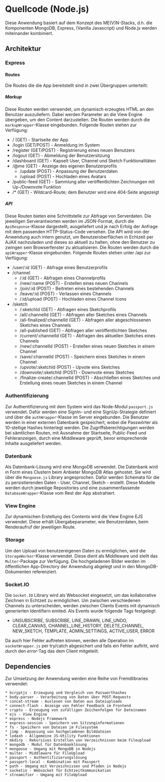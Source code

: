 # Quellcode (Node.js)

Diese Anwendung basiert auf dem Konzept des ME(V)N-Stacks, d.h. die Komponenten MongoDB, Express, (Vanilla Javascript) und Node.js werden miteinander kombiniert.

## Architektur

### Express

#### Routes

Die Routes die die App bereitstellt sind in zwei Übergruppen unterteilt:

##### Markup

Diese Routen werden verwendet, um dynamisch erzeugtes HTML an den Benutzer auszuliefern.
Dabei werden Parameter an die View Engine übergeben, um den Content darzustellen. Die Routen werden durch die `markupWrapper`-Klasse eingebunden. Folgende Routen stehen zur Verfügung:

* / (GET) - Startseite der App
* /login (GET/POST) - Anmeldung im System
* /register (GET/POST) - Registrierung eines neuen Benutzers
* /logout (GET) - Abmeldung der Benutzersitzung
* /dashboard (GET) - Kapselt User, Channel und Sketch Funktionalitäten
* /@me (GET) - Anzeige des eigenen Benutzerprofils
    * /update (POST) - Anpassung der Benutzerdaten
    * /upload (POST) - Hochladen eines Avatars
* /public-feed (GET) - Sammlung aller veröffentlichten Zeichnungen mit Up-/Downvote Funktion
* /* (GET) - Wildcard-Route; dem Benutzer wird eine 404-Seite angezeigt

##### API

Diese Routen bieten eine Schnittstelle zur Abfrage von Serverdaten. Die jeweiligen Serverantworten werden im JSON-Format, durch die `ApiResponse`-Klasse dargestellt, ausgeliefert und je nach Erfolg der Anfrage mit dem passenden HTTP-Status-Code versehen. Die API wird von der Anwendung auch intern genutzt, um Benutzeroberflächen in Echtzeit per AJAX nachzuladen und dieses so aktuell zu halten, ohne den Benutzer zu zwingen sein Browserfenster zu aktualisieren. Die Routen werden durch die `apiWrapper`-Klasse eingebunden. Folgende Routen stehen unter /api zur Verfügung:

* /user/:id (GET) - Abfrage eines Benutzerprofils
* /channel 
    * /:id (GET) - Abfragen eines Channelprofils
    * /new/:name (POST) - Erstellen eines neuen Channels
    * /join/:id (POST) - Beitreten eines bestehenden Channels
    * /leave/:id (POST) - Verlassen eines Channels
    * /:id/upload (POST) - Hochladen eines Channel Icons
* /sketch
    * /:sketchId (GET) - Abfragen eines Sketchprofils
    * /all/:channelId (GET) - Abfragen aller Sketches eines Channels
    * /all-finalized/:channelId (GET) - Abfragen aller abgeschlossenen Sketches eines Channels
    * /all-published (GET) - Abfragen aller veröffentlichten Sketches
    * /current/:channelId (GET) - Abfragen des aktuellen Sketches eines Channels
    * /new/:channelId (POST) - Erstellen eines neuen Sketches in einem Channel
    * /save/:channelId (POST) - Speichern eines Sketches in einem Channel
    * /upvote/:sketchId (POST) - Upvote eins Sketches
    * /downvote/:sketchId (POST) - Downvote eines Sketches
    * /finalize-create/:channelId (POST) - Abschließen eines Sketches und Erstellung eines neuen Sketches in einem Channel

### Authentifizierung

Zur Authentifizierung mit dem System wird das Node-Modul `passport.js` verwendet. Dafür werden eine SignIn- und eine SignUp-Strategie definiert und über die `authWrapper`-Klasse im Server eingebunden. Die Benutzer werden in einer externen Datenbank gespeichert, wobei die Passwörter als 10-stellige Hashes hinterlegt werden. Die Zugriffsberechtigungen werden bei sämtlichen Routen, mit Ausnahme der Startseite, Public-Feed und Fehleranzeigen, durch eine Middleware geprüft, bevor entsprechende Inhalte ausgeliefert werden.

### Datenbank

Als Datenbank-Lösung wird eine MongoDB verwendet. Die Datenbank wird in Form eines Clustern beim Anbieter MongoDB Atlas gehostet.
Sie wird über die `Mongoose.js` Library angesprochen. Dafür werden Schemata für die zu persistierenden Daten - User, Channel, Sketch - erstellt. Diese Modelle werden durch jeweilige Repositories und eine zusammenfassende `DatabaseWrapper`-Klasse vom Rest der App abstrahiert. 

### View Engine

Zur dynamischen Erstellung des Contents wird die View Engine EJS verwendet. Diese erhält Übergabeparameter, wie Benutzerdaten, beim Renderaufruf der jeweiligen Route.

### Storage

Um den Upload von benutzereigenen Daten zu ermöglichen, wird die `StorageWorker`-Klasse verwendet. Diese dient als Middleware und stellt das `Multer`-Package zur Verfügung. Die hochgeladenen Bilder werden im öffentlichen App-Directory der Anwendung abgelegt und in den MongoDB-Dokumenten referenziert.

### Socket.IO

Die `Socket.IO` Library wird als Websocket eingesetzt, um das kollaborative Zeichnen in Echtzeit zu ermöglichen. Um zwischen verschiedenen Channels zu unterscheiden, werden zwischen Clients Events mit dynamisch generierten Identifiern emited. Als Events wurde folgende Tags festgelegt:
* UNSUBSCRIBE, SUBSCRIBE, LINE_DRAWN, LINE_UNDO, CLEAR_CANVAS, CHANNEL_LINE_HISTORY, DELETE_CHANNEL, NEW_SKETCH, TEMPLATE, ADMIN_SETTINGS, ACTIVE_USER, ERROR

Da auch hier Fehler auftreten können, werden alle Operation im `socketWrapper.js` per try/catch abgesichert und falls ein Fehler auftritt, wird durch den *error*-Tag das dem Client mitgeteilt.

## Dependencies

Zur Umsetzung der Anwendung werden eine Reihe von Fremdlibraries verwendet:

    * bcryptjs - Erzeugung und Vergleich von Passworthashes
    * body-parser - Verarbeitung von Daten über POST-Requests
    * concat-stream - Auslesen von Daten aus Dateiuploads
    * connect-flash - Anzeige von Fehler Feedback im Frontend
    * crypto - Erzeugung von zufälligen Zeichenfolgen für Dateinamen
    * ejs - View Engine
    * express - Nodejs Framework
    * express-session - Speichern von Sitzunginformationen
    * fs - Speichern von Dateien im Filesystem
    * jimp - Anpassung von hochgeladenen Bilddateien
    * lodash - Allgemeine JS-Utility Funktionen
    * mkdirp - Rekursives Erstellen von Verzeichnissen beim Fileupload
    * mongodb - Modul für Datenbanklösung
    * mongoose - Umgang mit MongoDB in Nodejs
    * multer - Middleware für FileUpload
    * passport - Authentifizierungslösung
    * passport-local - Kombination mit Passport
    * path - Umgang mit Verzeichnissen und Pfaden in Nodejs
    * socketio - Websocket für Echtzeitkommunikation
    * streamifier - Umgang mit FileUpload